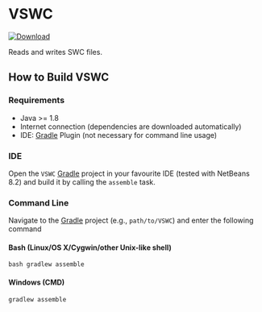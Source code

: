 # VSWC
[ ![Download](https://api.bintray.com/packages/miho/VRL-NeuroBox/vswc/images/download.svg) ](https://bintray.com/miho/VRL-NeuroBox/vswc/_latestVersion)

Reads and writes SWC files.

## How to Build VSWC

### Requirements

- Java >= 1.8
- Internet connection (dependencies are downloaded automatically)
- IDE: [Gradle](http://www.gradle.org/) Plugin (not necessary for command line usage)

### IDE

Open the `VSWC` [Gradle](http://www.gradle.org/) project in your favourite IDE (tested with NetBeans 8.2) and build it
by calling the `assemble` task.

### Command Line

Navigate to the [Gradle](http://www.gradle.org/) project (e.g., `path/to/VSWC`) and enter the following command

#### Bash (Linux/OS X/Cygwin/other Unix-like shell)

    bash gradlew assemble
    
#### Windows (CMD)

    gradlew assemble
